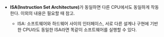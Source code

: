 <ul>
  <li>
    <strong>ISA(Instruction Set Architecture)</strong>가 동일하면 다른 CPU에서도 동일하게 작동한다. 이외의 내용은 필요할 때 참고.
  </li>
    <ul>
      <li>
        ISA: 소프트웨어와 하드웨어 사이의 인터페이스, 서로 다른 설계나 구현에 기반한 CPU라도 동일한 ISA라면 똑같이 소프트웨어를 실행할 수 있다.
      </li>
    </ul>
</ul>